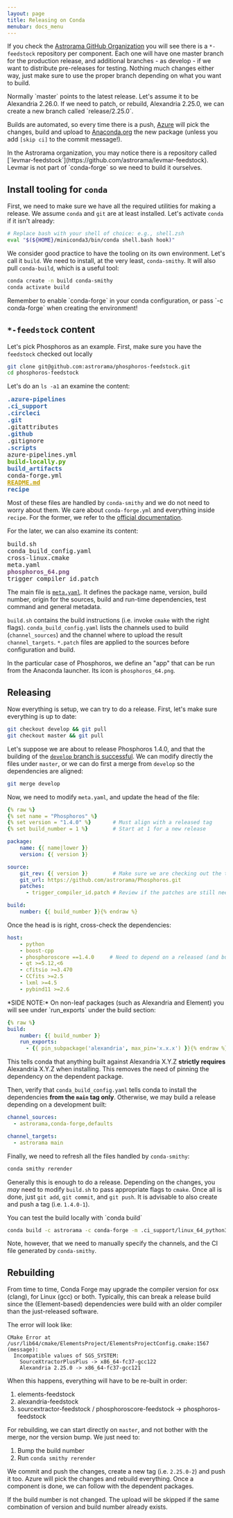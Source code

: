 ```yaml
---
layout: page
title: Releasing on Conda
menubar: docs_menu
---
```


If you check the [Astrorama GitHub Organization](https://github.com/astrorama)
you will see there is a `*-feedstock` repository per component. Each one will
have one master branch for the production release, and additional branches -
as develop - if we want to distribute pre-releases for testing.
Nothing much changes either way, just make sure to use the proper branch
depending on what you want to build.

<article class="message is-warning">
  <div class="message-body" markdown="1">
Normally `master` points to the latest release. Let's assume it to be
Alexandria 2.26.0. If we need to patch, or rebuild, Alexandria 2.25.0,
we can create a new branch called `release/2.25.0`.
  </div>
</article>

Builds are automated, so every time there is a push, [Azure](https://dev.azure.com/astrorama/feedstock-builds/_build)
will pick the changes, build and upload to [Anaconda.org](https://anaconda.org)
the new package (unless you add `[skip ci]` to the commit message!).

<article class="message is-info">
  <div class="message-body" markdown="1">
In the Astrorama organization, you may notice there is a repository called
[`levmar-feedstock`](https://github.com/astrorama/levmar-feedstock).
Levmar is not part of `conda-forge` so we need to build it ourselves.
  </div>
</article>

## Install tooling for `conda`

First, we need to make sure we have all the required utilities
for making a release. We assume `conda` and `git` are at least installed.
Let's activate `conda` if it isn't already:

```bash
# Replace bash with your shell of choice: e.g., shell.zsh
eval "$(${HOME}/miniconda3/bin/conda shell.bash hook)"
```

We consider good practice to have the tooling on its own environment.
Let's call it `build`. We need to install, at the very least,
`conda-smithy`. It will also pull `conda-build`, which is a useful tool:

```bash
conda create -n build conda-smithy
conda activate build
```

<article class="message is-info">
  <div class="message-body" markdown="1">
Remember to enable `conda-forge` in your conda configuration, or pass `-c conda-forge`
when creating the environment!
  </div>
</article>

## `*-feedstock` content

Let's pick Phosphoros as an example. First, make sure you have the `feedstock`
checked out locally

```bash
git clone git@github.com:astrorama/phosphoros-feedstock.git
cd phosphoros-feedstock
```

Let's do an `ls -a1` an examine the content:

<pre><font color="#3465A4"><b>.azure-pipelines</b></font>
<font color="#3465A4"><b>.ci_support</b></font>
<font color="#3465A4"><b>.circleci</b></font>
<font color="#3465A4"><b>.git</b></font>
.gitattributes
<font color="#3465A4"><b>.github</b></font>
.gitignore
<font color="#3465A4"><b>.scripts</b></font>
azure-pipelines.yml
<font color="#4E9A06"><b>build-locally.py</b></font>
<font color="#3465A4"><b>build_artifacts</b></font>
conda-forge.yml
<font color="#C4A000"><u style="text-decoration-style:single"><b>README.md</b></u></font>
<font color="#3465A4"><b>recipe</b></font>
</pre>

Most of these files are handled by `conda-smithy` and we do not need to worry
about them. We care about `conda-forge.yml` and everything inside `recipe`.
For the former, we refer to the [official documentation](https://conda-forge.org/docs/maintainer/conda_forge_yml.html).

For the later, we can also examine its content:

<pre>build.sh
conda_build_config.yaml
cross-linux.cmake
meta.yaml
<font color="#75507B"><b>phosphoros_64.png</b></font>
trigger_compiler_id.patch
</pre>

The main file is [`meta.yaml`](https://docs.conda.io/projects/conda-build/en/latest/resources/define-metadata.html).
It defines the package name, version, build number, origin for the sources,
build and run-time dependencies, test command and general metadata.

`build.sh` contains the build instructions (i.e. invoke `cmake` with the right
flags). `conda_build_config.yaml` lists the channels used to build (`channel_sources`)
and the channel where to upload the result `channel_targets`.
`*.patch` files are applied to the sources before configuration and build.

In the particular case of Phosphoros, we define an "app" that can be run from
the Anaconda launcher. Its icon is `phosphoros_64.png`.

## Releasing

Now everything is setup, we can try to do a release. First, let's make sure
everything is up to date:

```bash
git checkout develop && git pull
git checkout master && git pull
```

Let's suppose we are about to release Phosphoros 1.4.0, and that the building
of the [`develop` branch is successful](https://dev.azure.com/astrorama/feedstock-builds/_build?definitionId=11).
We can modify directly the files under `master`, or we can do first a merge from
`develop` so the dependencies are aligned:

```bash
git merge develop
```

Now, we need to modify `meta.yaml`, and update the head of the file:

```yaml
{% raw %}
{% set name = "Phosphoros" %}
{% set version = "1.4.0" %}       # Must align with a released tag
{% set build_number = 1 %}        # Start at 1 for a new release

package:
    name: {{ name|lower }}
    version: {{ version }}

source:
    git_rev: {{ version }}        # Make sure we are checking out the tag!
    git_url: https://github.com/astrorama/Phosphoros.git
    patches:
      - trigger_compiler_id.patch # Review if the patches are still needed

build:
    number: {{ build_number }}{% endraw %}
```

Once the head is is right, cross-check the dependencies:

```yaml
host:
    - python
    - boost-cpp
    - phosphoroscore ==1.4.0     # Need to depend on a released (and built) version!
    - qt >=5.12,<6
    - cfitsio >=3.470
    - CCfits >=2.5
    - lxml >=4.5
    - pybind11 >=2.6
```

<article class="message is-success">
  <div class="message-body" markdown="1">
*SIDE NOTE:* On non-leaf packages (such as Alexandria and Element) you will see
under `run_exports` under the build section:

```yaml
{% raw %}
build:
    number: {{ build_number }}
    run_exports:
      - {{ pin_subpackage('alexandria', max_pin='x.x.x') }}{% endraw %}
```

This tells conda that anything built against Alexandria X.Y.Z **strictly requires**
Alexandria X.Y.Z when installing. This removes the need of pinning the dependency
on the dependent package.
  </div>
</article>

Then, verify that `conda_build_config.yaml` tells conda to install
the dependencies **from the `main` tag only**. Otherwise, we may build a release
depending on a development built:

```yaml
channel_sources:
  - astrorama,conda-forge,defaults

channel_targets:
  - astrorama main
```

Finally, we need to refresh all the files handled by `conda-smithy`:

```bash
conda smithy rerender
```

Generally this is enough to do a release. Depending on the changes, you
*may* need to modify `build.sh` to pass appropriate flags to `cmake`.
Once all is done, just `git add`, `git commit`, and `git push`. It
is advisable to also create and push a tag (i.e. `1.4.0-1`).

<article class="message is-info">
  <div class="message-body" markdown="1">
You can test the build locally with `conda build`

```bash
conda build -c astrorama -c conda-forge -m .ci_support/linux_64_python3.9.____cpython.yaml  recipe/
```

Note, however, that we need to manually specify the channels, and the CI
file generated by `conda-smithy`.
  </div>
</article>

## Rebuilding

From time to time, Conda Forge may upgrade the compiler version for osx (clang),
for Linux (gcc) or both. Typically, this can break a release build since the
(Element-based) dependencies were build with an older compiler than the
just-released software.

The error will look like:

```
CMake Error at /usr/lib64/cmake/ElementsProject/ElementsProjectConfig.cmake:1567 (message):
  Incompatible values of SGS_SYSTEM:
    SourceXtractorPlusPlus -> x86_64-fc37-gcc122
    Alexandria 2.25.0 -> x86_64-fc37-gcc121
```

When this happens, everything will have to be re-built in order:

1. elements-feedstock
2. alexandria-feedstock
3. sourcextractor-feedstock / phosphoroscore-feedstock -> phosphoros-feedstock

For rebuilding, we can start directly on `master`, and not bother with
the merge, nor the version bump. We just need to:

1. Bump the build number
2. Run `conda smithy rerender`

We commit and push the changes, create a new tag (i.e. `2.25.0-2`)
and push it too. Azure will pick the changes and rebuild everything. Once
a component is done, we can follow with the dependent packages.

<article class="message is-warning">
  <div class="message-body" markdown="1">
If the build number is not changed. The upload will be skipped if the same
combination of version and build number already exists.
  </div>
</article>
